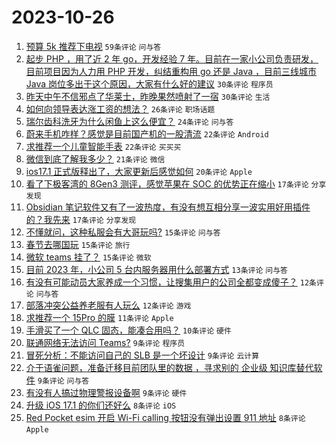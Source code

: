 # 2023-10-26

1. [预算 5k 推荐下电视](https://www.v2ex.com/t/985488) `59条评论` `问与答`
1. [起步 PHP ，用了近 2 年 go，开发经验 7 年。目前在一家小公司负责研发，目前项目因为人力用 PHP 开发，纠结重构用 go 还是 Java ，目前三线城市 Java 岗位多出于这个原因，大家有什么好的建议](https://www.v2ex.com/t/985519) `30条评论` `程序员`
1. [昨天中午不信邪点了华莱士，昨晚果然喷射了一宿](https://www.v2ex.com/t/985510) `30条评论` `生活`
1. [如何向领导表达涨工资的想法？](https://www.v2ex.com/t/985500) `26条评论` `职场话题`
1. [瑞尔齿科洗牙为什么闲鱼上这么便宜？](https://www.v2ex.com/t/985512) `24条评论` `问与答`
1. [蔚来手机咋样？感觉是目前国产机的一股清流](https://www.v2ex.com/t/985577) `22条评论` `Android`
1. [求推荐一个儿童智能手表](https://www.v2ex.com/t/985508) `22条评论` `买买买`
1. [微信到底了解我多少？](https://www.v2ex.com/t/985506) `21条评论` `微信`
1. [ios17.1 正式版释出了，大家更新后感觉如何](https://www.v2ex.com/t/985494) `20条评论` `Apple`
1. [看了下极客湾的 8Gen3 测评，感觉苹果在 SOC 的优势正在缩小](https://www.v2ex.com/t/985571) `17条评论` `分享发现`
1. [Obsidian 笔记软件又有了一波热度，有没有想互相分享一波实用好用插件的？我先来](https://www.v2ex.com/t/985527) `17条评论` `分享发现`
1. [不懂就问，这种私服会有大哥玩吗?](https://www.v2ex.com/t/985537) `15条评论` `问与答`
1. [春节去哪国玩](https://www.v2ex.com/t/985486) `15条评论` `旅行`
1. [微软 teams 挂了？](https://www.v2ex.com/t/985485) `15条评论` `微软`
1. [目前 2023 年，小公司 5 台内服务器用什么部署方式](https://www.v2ex.com/t/985587) `13条评论` `问与答`
1. [有没有可能动员大家养成一个习惯，让搜集用户的公司全都变成傻子？](https://www.v2ex.com/t/985605) `12条评论` `问与答`
1. [部落冲突公益养老服有人玩么](https://www.v2ex.com/t/985489) `12条评论` `游戏`
1. [求推荐一个 15Pro 的膜](https://www.v2ex.com/t/985530) `11条评论` `Apple`
1. [手滑买了一个 QLC 固态，能凑合用吗？](https://www.v2ex.com/t/985499) `10条评论` `硬件`
1. [联通网络无法访问 Teams?](https://www.v2ex.com/t/985570) `9条评论` `程序员`
1. [冒死分析：不能访问自己的 SLB 是一个坏设计](https://www.v2ex.com/t/985534) `9条评论` `云计算`
1. [介于语雀问题，准备迁移目前团队里的数据 ，寻求别的 企业级 知识库替代软件](https://www.v2ex.com/t/985518) `9条评论` `问与答`
1. [有没有人搞过物理警报设备啊](https://www.v2ex.com/t/985492) `9条评论` `硬件`
1. [升级 iOS 17.1 的你们还好么](https://www.v2ex.com/t/985514) `8条评论` `iOS`
1. [Red Pocket esim 开启 Wi-Fi calling 按钮没有弹出设置 911 地址](https://www.v2ex.com/t/985493) `8条评论` `Apple`
